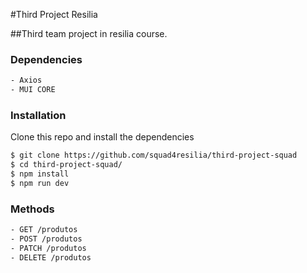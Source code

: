 #Third Project Resilia
 
##Third team project in resilia course.


### Dependencies

```sh
- Axios
- MUI CORE
```

### Installation

Clone this repo and install the dependencies

```sh
$ git clone https://github.com/squad4resilia/third-project-squad
$ cd third-project-squad/
$ npm install
$ npm run dev
```

### Methods

```sh
- GET /produtos
- POST /produtos
- PATCH /produtos
- DELETE /produtos
```

